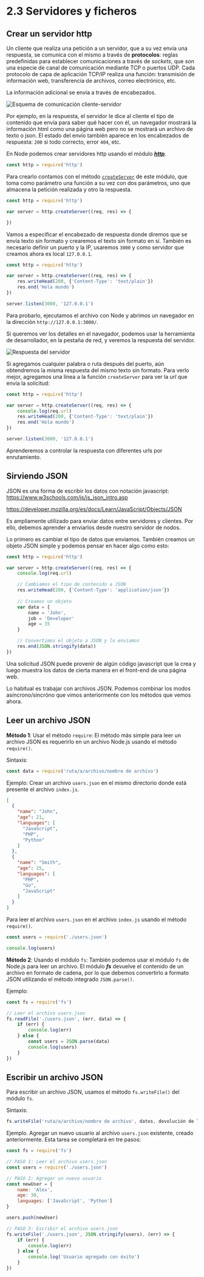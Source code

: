 # 2.3 Servidores y ficheros

## Crear un servidor http

Un cliente que realiza una petición a un servidor, que a su vez envía una respuesta, se comunica con el mismo a través de **protocolos**: reglas predefinidas para establecer comunicaciones a través de _sockets_, que son una especie de canal de comunicación mediante TCP o puertos UDP. Cada protocolo de capa de aplicación TCP/IP realiza una función: transmisión de información web, transferencia de archivos, correo electrónico, etc.

La información adicional se envía a través de encabezados.

![Esquema de comunicación cliente-servidor](./assets/client_server.png)

Por ejemplo, en la respuesta, el servidor le dice al cliente el tipo de contenido que envía para saber qué hacer con él, un navegador mostrará la información html como una página web pero no se mostrará un archivo de texto o json. El estado del envío también aparece en los encabezados de respuesta: `200` si todo correcto, error `404`, etc.

En Node podemos crear servidores http usando el módulo [_**http**_](https://nodejs.org/api/http.html).

```js
const http = require('http')
```

Para crearlo contamos con el método [`createServer`](https://nodejs.org/api/http.html#httpcreateserveroptions-requestlistener) de este módulo, que toma como parámetro una función a su vez con dos parámetros, uno que almacena la petición realizada y otro la respuesta.

```js linenums="1"
const http = require('http')

var server = http.createServer((req, res) => {

})
```

Vamos a especificar el encabezado de respuesta donde diremos que se envía texto sin formato y crearemos el texto sin formato en sí. También es necesario definir un puerto y la IP, usaremos `3000` y como servidor que creamos ahora es local `127.0.0.1`.

```js linenums="1"
const http = require('http')

var server = http.createServer((req, res) => {
    res.writeHead(200, {'Content-Type': 'text/plain'})
    res.end('Hola mundo')
})

server.listen(3000, '127.0.0.1')
```

Para probarlo, ejecutamos el archivo con Node y abrimos un navegador en la dirección `http://127.0.0.1:3000/`.

Si queremos ver los detalles en el navegador, podemos usar la herramienta de desarrollador, en la pestaña de red, y veremos la respuesta del servidor.

![Respuesta del servidor](./assets/recuest_inspector.png)

Si agregamos cualquier palabra o ruta después del puerto, aún obtendremos la misma respuesta del mismo texto sin formato. Para verlo mejor, agregamos una línea a la función `createServer` para ver la _url_ que envía la solicitud:

```js linenums="1" hl_lines="4"
const http = require('http')

var server = http.createServer((req, res) => {
    console.log(req.url)
    res.writeHead(200, {'Content-Type': 'text/plain'})
    res.end('Hola mundo')
})

server.listen(3000, '127.0.0.1')
```

Aprenderemos a controlar la respuesta con diferentes urls por enrutamiento.

## Sirviendo JSON

JSON es una forma de escribir los datos con notación javascript: https://www.w3schools.com/js/js_json_intro.asp 

https://developer.mozilla.org/es/docs/Learn/JavaScript/Objects/JSON 

Es ampliamente utilizado para enviar datos entre servidores y clientes. Por ello, debemos aprender a enviarlos desde nuestro servidor de nodos.

Lo primero es cambiar el tipo de datos que enviamos. También creamos un objeto JSON simple y podemos pensar en hacer algo como esto:

```js linenums="1"
const http = require('http')

var server = http.createServer((req, res) => {
    console.log(req.url)

    // Cambiamos el tipo de contenido a JSON
    res.writeHead(200, {'Content-Type': 'application/json'})
    
    // Creamos un objeto
    var data = {
        name = 'John',
        job = 'Developer'
        age = 35
    }

    // Convertimos el objeto a JSON y lo enviamos
    res.end(JSON.stringify(data))
})
```

Una solicitud JSON puede provenir de algún código javascript que la crea y luego muestra los datos de cierta manera en el front-end de una página web.

Lo habitual es trabajar con archivos JSON. Podemos combinar los modos asíncrono/sincróno que vimos anteriormente con los métodos que vemos ahora.

## Leer un archivo JSON

**Método 1**: Usar el método `require`: El método más simple para leer un archivo JSON es requerirlo en un archivo Node.js usando el método `require()`.

Sintaxis:

```js
const data = require('ruta/a/archivo/nombre de archivo')
```

Ejemplo: Crear un archivo `users.json` en el mismo directorio donde está presente el archivo `index.js`.

```json title="users.json"
[
  {
    "name": "John",
    "age": 21,
    "languages": [
      "JavaScript",
      "PHP",
      "Python"
    ]
  },
  {
    "name": "Smith",
    "age": 25,
    "languages": [
      "PHP",
      "Go",
      "JavaScript"
    ]
  }
]
```

Para leer el archivo `users.json` en el archivo `index.js` usando el método `require()`.

```js linenums="1" title="index.js"
const users = require('./users.json')

console.log(users)
```

**Método 2**: Usando el módulo `fs`: También podemos usar el módulo `fs` de Node.js para leer un archivo. El módulo _**fs**_ devuelve el contenido de un archivo en formato de cadena, por lo que debemos convertirlo a formato JSON utilizando el método integrado `JSON.parse()`.

Ejemplo:

```js linenums="1" title="index.js"
const fs = require('fs')

// Leer el archivo users.json
fs.readFile('./users.json', (err, data) => {
    if (err) {
        console.log(err)
    } else {
        const users = JSON.parse(data)
        console.log(users)
    }
})
```

## Escribir un archivo JSON

Para escribir un archivo JSON, usamos el método `fs.writeFile()` del módulo `fs`.

Sintaxis:

```js
fs.writeFile('ruta/a/archivo/nombre de archivo', datos, devolución de llamada)
```

Ejemplo. Agregar un nuevo usuario al archivo `users.json` existente, creado anteriormente. Esta tarea se completará en tre pasos:

```js linenums="1" title="index.js"
const fs = require('fs')

// PASO 1: Leer el archivo users.json
const users = require('./users.json')

// PASO 2: Agregar un nuevo usuario
const newUser = {
    name: 'Alex',
    age: 30,
    languages: ['JavaScript', 'Python']
}

users.push(newUser)

// PASO 3: Escribir el archivo users.json
fs.writeFile('./users.json', JSON.stringify(users), (err) => {
    if (err) {
        console.log(err)
    } else {
        console.log('Usuario agregado con éxito')
    }
})
```

